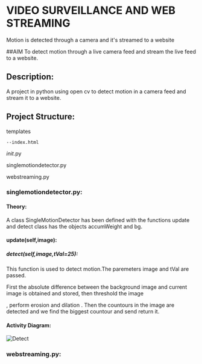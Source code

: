 # VIDEO SURVEILLANCE AND WEB STREAMING
Motion is detected through a camera and it's streamed to a website 

##AIM
To detect motion through a live camera feed and stream the live feed to a website.

## Description:
A project in python using open cv to detect motion in a camera feed and stream it to a website.

## Project Structure:
  templates
    
    --index.html
  
  _init_.py
  
  singlemotiondetector.py
  
  webstreaming.py
  
### singlemotiondetector.py:
 #### Theory:
   A class SingleMotionDetector has been defined with the functions update and detect
   class has the objects accumWeight and bg.
   #### update(self,image):
  
  
  
  
  
   ##### detect(self,image,tVal=25):
   This function is used to detect motion.The paremeters  image and tVal are passed.  
   
   First the absolute difference between the background image and current image is obtained and stored, then threshold the image 
  
   , perform erosion and dilation . Then the countours in the image are detected and we find the biggest countour and send return it.  
  
   #### Activity Diagram:
   ![Detect](https://user-images.githubusercontent.com/82216452/189920778-e5bc99f3-ad9d-40f4-b910-817d1b4d827c.jpeg)
###   webstreaming.py:
  
